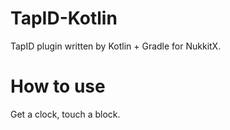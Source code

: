 # TapID-Kotlin
TapID plugin written by Kotlin + Gradle for NukkitX.

# How to use
Get a clock, touch a block.